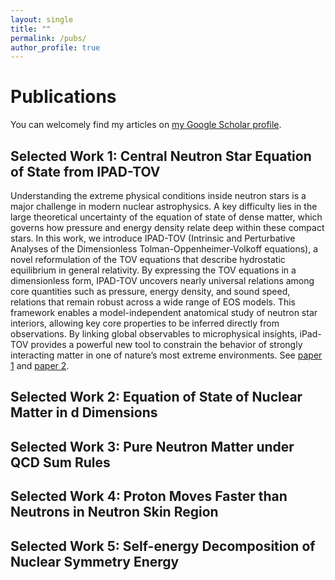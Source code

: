 ```yaml
---
layout: single
title: ""
permalink: /pubs/
author_profile: true
---
```


# Publications

You can welcomely find my articles on <a href="https://scholar.google.com/citations?hl=en&user=Sji0PwMAAAAJ&view_op=list_works&sortby=pubdate" target="_blank">my Google Scholar profile</a>.


## Selected Work 1: Central Neutron Star Equation of State from IPAD-TOV

Understanding the extreme physical conditions inside neutron stars is a major challenge in modern nuclear astrophysics. A key difficulty lies in the large theoretical uncertainty of the equation of state of dense matter, which governs how pressure and energy density relate deep within these compact stars. In this work, we introduce IPAD-TOV (Intrinsic and Perturbative Analyses of the Dimensionless Tolman-Oppenheimer-Volkoff equations), a novel reformulation of the TOV equations that describe hydrostatic equilibrium in general relativity. By expressing the TOV equations in a dimensionless form, IPAD-TOV uncovers nearly universal relations among core quantities such as pressure, energy density, and sound speed, relations that remain robust across a wide range of EOS models. This framework enables a model-independent anatomical study of neutron star interiors, allowing key core properties to be inferred directly from observations. By linking global observables to microphysical insights, iPad-TOV provides a powerful new tool to constrain the behavior of strongly interacting matter in one of nature’s most extreme environments. See <a href="[https://scholar.google.com/citations?hl=en&user=Sji0PwMAAAAJ&view_op=list_works&sortby=pubdate](https://iopscience.iop.org/article/10.3847/1538-4357/acdef0/meta)" target="_blank">paper 1</a> and <a href="[https://scholar.google.com/citations?hl=en&user=Sji0PwMAAAAJ&view_op=list_works&sortby=pubdate](https://link.springer.com/article/10.1140/epja/s10050-025-01507-7)" target="_blank">paper 2</a>.



## Selected Work 2: Equation of State of Nuclear Matter in d Dimensions

## Selected Work 3: Pure Neutron Matter under QCD Sum Rules

## Selected Work 4: Proton Moves Faster than Neutrons in Neutron Skin Region

## Selected Work 5: Self-energy Decomposition of Nuclear Symmetry Energy 


